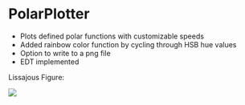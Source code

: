 # PolarPlotter

- Plots defined polar functions with customizable speeds
- Added rainbow color function by cycling through HSB hue values
- Option to write to a png file
- EDT implemented

Lissajous Figure:

![](https://i.imgur.com/6zg09dO.gif)

